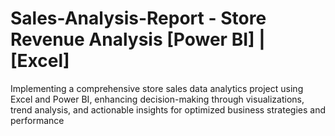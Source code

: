 # Sales-Analysis-Report - Store Revenue Analysis [Power BI] | [Excel]
Implementing a comprehensive store sales data analytics project using Excel and Power BI, enhancing
decision-making through visualizations, trend analysis, and actionable insights for optimized business
strategies and performance
